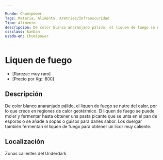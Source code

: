 ```yaml
---

Mundo: Chumipower
Tags: Materia, Alimento, Aretries/Infraoscuridad
Tipo: Alimento
descripcion: De color blanco anaranjado pálido, el liquen de fuego se nutre del calor, por lo que crece en regiones de calor geotérmico. El liquen de fuego se puede moler y fermentar hasta obtener una pasta picante que se unta en el pan de esporas o se añade a sopas o guisos para darles sabor. Los duergar también fermentan el liquen de fuego para obtener un licor muy caliente.
cssclass: kanban
usado-en: Chumipower
---
```

# Liquen de fuego
- [Rareza:: muy raro]
- [Precio por Kg:: 800]
## Descripción
De color blanco anaranjado pálido, el liquen de fuego se nutre del calor, por lo que crece en regiones de calor geotérmico. El liquen de fuego se puede moler y fermentar hasta obtener una pasta picante que se unta en el pan de esporas o se añade a sopas o guisos para darles sabor. Los duergar también fermentan el liquen de fuego para obtener un licor muy caliente.

## Localización
Zonas calientes del Underdark